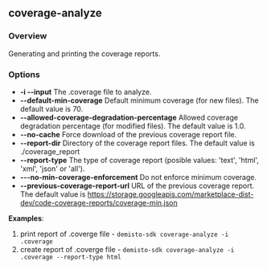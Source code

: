 
## coverage-analyze

### Overview
Generating and printing the coverage reports.

### Options
* **-i --input**
The .coverage file to analyze.
* **--default-min-coverage**
Default minimum coverage (for new files). The default value is 70.
* **--allowed-coverage-degradation-percentage**
Allowed coverage degradation percentage (for modified files). The default value is 1.0.
* **--no-cache**
Force download of the previous coverage report file.
* **--report-dir**
Directory of the coverage report files. The default value is ./coverage_report
* **--report-type**
The type of coverage report (posible values: 'text', 'html', 'xml', 'json' or 'all').
* **---no-min-coverage-enforcement**
Do not enforce minimum coverage.
* **--previous-coverage-report-url**
URL of the previous coverage report. The default value is https://storage.googleapis.com/marketplace-dist-dev/code-coverage-reports/coverage-min.json

**Examples**:
1. print report of .coverge file - `demisto-sdk coverage-analyze -i .coverage`
2. create report of .coverge file - `demisto-sdk coverage-analyze -i .coverage --report-type html`
